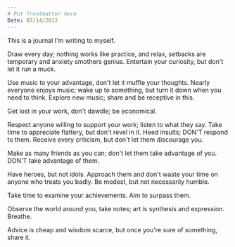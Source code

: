 ```yaml
---
# Put frontmatter here
Date: 07/14/2012
---
```

This is a journal I'm writing to myself.

Draw every day; nothing works like practice, and relax, setbacks are temporary and anxiety smothers genius. Entertain your curiosity, but don't let it run a muck.

Use music to your advantage, don't let it muffle your thoughts. Nearly everyone enjoys music; wake up to something, but turn it down when you need to think. Explore new music; share and be receptive in this.

Get lost in your work, don't dawdle; be economical.

Respect anyone willing to support your work; listen to what they say. Take time to appreciate flattery, but don't revel in it. Heed insults; DON'T respond to them. Receive every criticism, but don't let them discourage you.

Make as many friends as you can; don't let them take advantage of you. DON'T take advantage of them.

Have heroes, but not idols. Approach them and don't waste your time on anyone who treats you badly. Be modest, but not necessarily humble.

Take time to examine your achievements. Aim to surpass them.

Observe the world around you, take notes; art is synthesis and expression. Breathe.

Advice is cheap and wisdom scarce, but once you're sure of something, share it.